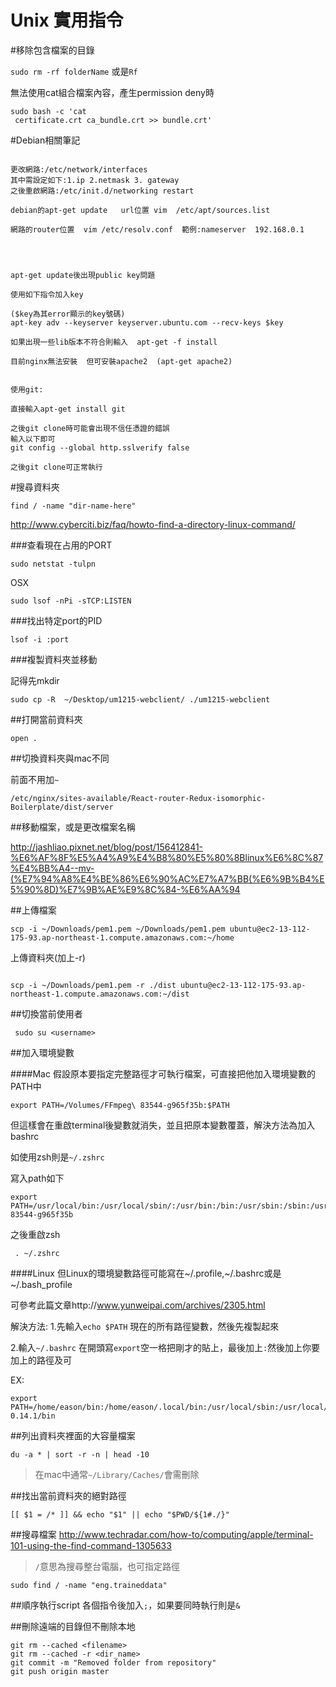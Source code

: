 # Unix 實用指令

#移除包含檔案的目錄

`sudo rm -rf folderName`
或是`Rf`

無法使用cat組合檔案內容，產生permission deny時
```
sudo bash -c 'cat 
 certificate.crt ca_bundle.crt >> bundle.crt'
```



#Debian相關筆記
```

更改網路:/etc/network/interfaces
其中需設定如下:1.ip 2.netmask 3. gateway
之後重啟網路:/etc/init.d/networking restart

debian的apt-get update   url位置 vim  /etc/apt/sources.list

網路的router位置  vim /etc/resolv.conf  範例:nameserver  192.168.0.1




apt-get update後出現public key問題

使用如下指令加入key 

($key為其error顯示的key號碼)
apt-key adv --keyserver keyserver.ubuntu.com --recv-keys $key

如果出現一些lib版本不符合則輸入  apt-get -f install

目前nginx無法安裝  但可安裝apache2  (apt-get apache2)


使用git:

直接輸入apt-get install git

之後git clone時可能會出現不信任憑證的錯誤
輸入以下即可
git config --global http.sslverify false

之後git clone可正常執行 
```

#搜尋資料夾

```
find / -name "dir-name-here"
```
http://www.cyberciti.biz/faq/howto-find-a-directory-linux-command/

###查看現在占用的PORT

```
sudo netstat -tulpn
```

OSX

```
sudo lsof -nPi -sTCP:LISTEN
```

###找出特定port的PID

```
lsof -i :port
```

###複製資料夾並移動

記得先mkdir

```
sudo cp -R  ~/Desktop/um1215-webclient/ ./um1215-webclient
```

##打開當前資料夾

```
open .
```


##切換資料夾與mac不同

前面不用加`~`

```
/etc/nginx/sites-available/React-router-Redux-isomorphic-Boilerplate/dist/server
```

##移動檔案，或是更改檔案名稱


http://jashliao.pixnet.net/blog/post/156412841-%E6%AF%8F%E5%A4%A9%E4%B8%80%E5%80%8Blinux%E6%8C%87%E4%BB%A4--mv-(%E7%94%A8%E4%BE%86%E6%90%AC%E7%A7%BB(%E6%9B%B4%E5%90%8D)%E7%9B%AE%E9%8C%84-%E6%AA%94

##上傳檔案

```
scp -i ~/Downloads/pem1.pem ~/Downloads/pem1.pem ubuntu@ec2-13-112-175-93.ap-northeast-1.compute.amazonaws.com:~/home
```

上傳資料夾(加上-r)

```

scp -i ~/Downloads/pem1.pem -r ./dist ubuntu@ec2-13-112-175-93.ap-northeast-1.compute.amazonaws.com:~/dist

```

##切換當前使用者

```
 sudo su <username>
```

##加入環境變數

####Mac
假設原本要指定完整路徑才可執行檔案，可直接把他加入環境變數的PATH中

```
export PATH=/Volumes/FFmpeg\ 83544-g965f35b:$PATH

```

但這樣會在重啟terminal後變數就消失，並且把原本變數覆蓋，解決方法為加入bashrc

如使用zsh則是`~/.zshrc`

寫入path如下
```
export PATH=/usr/local/bin:/usr/local/sbin/:/usr/bin:/bin:/usr/sbin:/sbin:/usr/X11/bin:/Volumes/FFmpeg\ 83544-g965f35b

```
之後重啟zsh

```
 . ~/.zshrc
```

####Linux
但Linux的環境變數路徑可能寫在~/.profile,~/.bashrc或是 ~/.bash_profile

可參考此篇文章http://www.yunweipai.com/archives/2305.html

解決方法:
1.先輸入`echo $PATH`  現在的所有路徑變數，然後先複製起來

2.輸入`~/.bashrc` 在開頭寫`export`空一格把剛才的貼上，最後加上`:`然後加上你要加上的路徑及可

EX:
```
export PATH=/home/eason/bin:/home/eason/.local/bin:/usr/local/sbin:/usr/local/bin:/usr/sbin:/usr/bin:/sbin:/bin:/usr/games:/usr/local/games:/snap/bin:/home/eason/Desktop/bitcoin-0.14.1/bin

```


##列出資料夾裡面的大容量檔案


```
du -a * | sort -r -n | head -10
```
>在mac中通常`~/Library/Caches/`會需刪除

##找出當前資料夾的絕對路徑

```
[[ $1 = /* ]] && echo "$1" || echo "$PWD/${1#./}"
```


##搜尋檔案
http://www.techradar.com/how-to/computing/apple/terminal-101-using-the-find-command-1305633

>`/`意思為搜尋整台電腦，也可指定路徑

```
sudo find / -name "eng.traineddata"
```

##順序執行script
各個指令後加入`;`，如果要同時執行則是`&`

##刪除遠端的目錄但不刪除本地

```
git rm --cached <filename>
git rm --cached -r <dir_name>
git commit -m "Removed folder from repository"
git push origin master

```